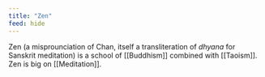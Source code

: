 ```yaml
---
title: "Zen"
feed: hide
---
```


Zen (a misprounciation of Chan, itself a transliteration of _dhyana_ for Sanskrit meditation) is a school of [[Buddhism]] combined with [[Taoism]]. Zen is big on [[Meditation]]. 